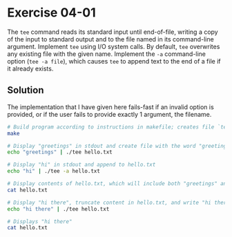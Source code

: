 # Exercise 04-01

The `tee` command reads its standard input until end-of-file, writing a copy
of the input to standard output and to the file named in its command-line
argument. Implement `tee` using I/O system calls. By default, `tee` overwrites
any existing file with the given name. Implement the `-a` command-line option
(`tee -a file`), which causes `tee` to append text to the end of a file if it
already exists.

## Solution

The implementation that I have given here fails-fast if an invalid option is
provided, or if the user fails to provide exactly 1 argument, the filename.

```bash
# Build program according to instructions in makefile; creates file `tee`
make

# Display "greetings" in stdout and create file with the word "greetings"
echo "greetings" | ./tee hello.txt

# Display "hi" in stdout and append to hello.txt
echo "hi" | ./tee -a hello.txt

# Display contents of hello.txt, which will include both "greetings" and "hello"
cat hello.txt

# Display "hi there", truncate content in hello.txt, and write "hi there" to it
echo "hi there" | ./tee hello.txt

# Displays "hi there"
cat hello.txt
```
